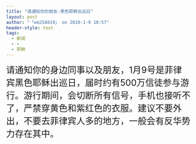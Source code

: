 ```yaml
---
title: "请通知你的朋友-黑色耶稣出巡日"
layout: post
author: "「wm258819」 on 2020-1-9 10:57"
header-style: text
tags:
  - 新闻
  - -
  - 耶稣
---
```


<head></head>
<body>
 <font size="5">请通知你的身边同事以及朋友，1月9号是菲律宾黑色耶稣出巡日，届时约有500万信徒参与游行。游行期间，会切断所有信号，手机也接听不了，严禁穿黄色和紫红色的衣服。建议不要外出，不要去菲律宾人多的地方，一般会有反华势力存在其中。</font>
 <br>
</body>


